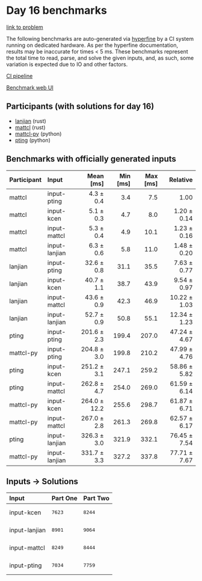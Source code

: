 # Day 16 benchmarks

[link to problem](https://adventofcode.com/2023/day/16)

The following benchmarks are auto-generated via
[hyperfine](https://github.com/sharkdp/hyperfine) by a CI system running on
dedicated hardware. As per the hyperfine documentation, results may be
inaccurate for times < 5 ms. These benchmarks represent the total time to read,
parse, and solve the given inputs, and, as such, some variation is expected due
to IO and other factors.

[CI pipeline](http://ci.papercode.net:8080/teams/main/pipelines/aoc2023)

[Benchmark web UI](https://aoc.ancalagon.black)


## Participants (with solutions for day 16)

- [lanjian](https://github.com/lanjian/aoc-2023) (rust)
- [mattcl](https://github.com/mattcl/aoc2023) (rust)
- [mattcl-py](https://github.com/mattcl/aoc2023-py) (python)
- [pting](https://github.com/pting/aoc2023) (python)


## Benchmarks with officially generated inputs

| Participant | Input | Mean [ms] | Min [ms] | Max [ms] | Relative |
|:---|:---|---:|---:|---:|---:|
| mattcl | input-pting | 4.3 ± 0.4 | 3.4 | 7.5 | 1.00 |
| mattcl | input-kcen | 5.1 ± 0.3 | 4.7 | 8.0 | 1.20 ± 0.14 |
| mattcl | input-mattcl | 5.3 ± 0.4 | 4.9 | 10.1 | 1.23 ± 0.16 |
| mattcl | input-lanjian | 6.3 ± 0.6 | 5.8 | 11.0 | 1.48 ± 0.20 |
| lanjian | input-pting | 32.6 ± 0.8 | 31.1 | 35.5 | 7.63 ± 0.77 |
| lanjian | input-kcen | 40.7 ± 1.1 | 38.7 | 43.9 | 9.54 ± 0.97 |
| lanjian | input-mattcl | 43.6 ± 0.9 | 42.3 | 46.9 | 10.22 ± 1.03 |
| lanjian | input-lanjian | 52.7 ± 0.9 | 50.8 | 55.1 | 12.34 ± 1.23 |
| pting | input-pting | 201.6 ± 2.3 | 199.4 | 207.0 | 47.24 ± 4.67 |
| mattcl-py | input-pting | 204.8 ± 3.0 | 199.8 | 210.2 | 47.99 ± 4.76 |
| pting | input-kcen | 251.2 ± 3.1 | 247.1 | 259.2 | 58.86 ± 5.82 |
| pting | input-mattcl | 262.8 ± 4.7 | 254.0 | 269.0 | 61.59 ± 6.14 |
| mattcl-py | input-kcen | 264.0 ± 12.2 | 255.6 | 298.7 | 61.87 ± 6.71 |
| mattcl-py | input-mattcl | 267.0 ± 2.8 | 261.3 | 269.8 | 62.57 ± 6.17 |
| pting | input-lanjian | 326.3 ± 3.0 | 321.9 | 332.1 | 76.45 ± 7.54 |
| mattcl-py | input-lanjian | 331.7 ± 3.3 | 327.2 | 337.8 | 77.71 ± 7.67 |


## Inputs -> Solutions

| Input | Part One | Part Two |
|:---|:---|:---|
|input-kcen|<pre>7623</pre>|<pre>8244</pre>|
|input-lanjian|<pre>8901</pre>|<pre>9064</pre>|
|input-mattcl|<pre>8249</pre>|<pre>8444</pre>|
|input-pting|<pre>7034</pre>|<pre>7759</pre>|